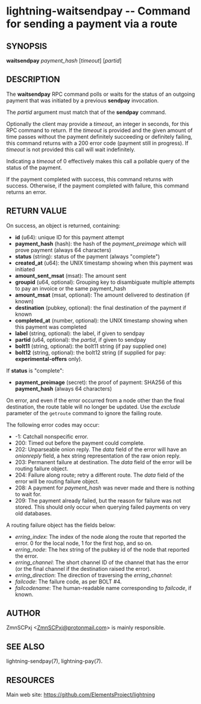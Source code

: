 lightning-waitsendpay -- Command for sending a payment via a route
==================================================================

SYNOPSIS
--------

**waitsendpay** *payment\_hash* [*timeout*] [*partid*]

DESCRIPTION
-----------

The **waitsendpay** RPC command polls or waits for the status of an
outgoing payment that was initiated by a previous **sendpay**
invocation.

The *partid* argument must match that of the **sendpay** command.

Optionally the client may provide a *timeout*, an integer in seconds,
for this RPC command to return. If the *timeout* is provided and the
given amount of time passes without the payment definitely succeeding or
definitely failing, this command returns with a 200 error code (payment
still in progress). If *timeout* is not provided this call will wait
indefinitely.

Indicating a *timeout* of 0 effectively makes this call a pollable query
of the status of the payment.

If the payment completed with success, this command returns with
success. Otherwise, if the payment completed with failure, this command
returns an error.

RETURN VALUE
------------

[comment]: # (GENERATE-FROM-SCHEMA-START)
On success, an object is returned, containing:

- **id** (u64): unique ID for this payment attempt
- **payment\_hash** (hash): the hash of the *payment\_preimage* which will prove payment (always 64 characters)
- **status** (string): status of the payment (always "complete")
- **created\_at** (u64): the UNIX timestamp showing when this payment was initiated
- **amount\_sent\_msat** (msat): The amount sent
- **groupid** (u64, optional): Grouping key to disambiguate multiple attempts to pay an invoice or the same payment\_hash
- **amount\_msat** (msat, optional): The amount delivered to destination (if known)
- **destination** (pubkey, optional): the final destination of the payment if known
- **completed\_at** (number, optional): the UNIX timestamp showing when this payment was completed
- **label** (string, optional): the label, if given to sendpay
- **partid** (u64, optional): the *partid*, if given to sendpay
- **bolt11** (string, optional): the bolt11 string (if pay supplied one)
- **bolt12** (string, optional): the bolt12 string (if supplied for pay: **experimental-offers** only).

If **status** is "complete":

  - **payment\_preimage** (secret): the proof of payment: SHA256 of this **payment\_hash** (always 64 characters)

[comment]: # (GENERATE-FROM-SCHEMA-END)

On error, and even if the error occurred from a node other than the
final destination, the route table will no longer be updated. Use the
*exclude* parameter of the `getroute` command to ignore the failing
route.

The following error codes may occur:
-   -1: Catchall nonspecific error.
-   200: Timed out before the payment could complete.
-   202: Unparseable onion reply. The *data* field of the error will
    have an *onionreply* field, a hex string representation of the raw
    onion reply.
-   203: Permanent failure at destination. The *data* field of the error
    will be routing failure object.
-   204: Failure along route; retry a different route. The *data* field
    of the error will be routing failure object.
-   208: A payment for *payment\_hash* was never made and there is
    nothing to wait for.
-   209: The payment already failed, but the reason for failure was not
    stored. This should only occur when querying failed payments on very
    old databases.

A routing failure object has the fields below:
-   *erring\_index*: The index of the node along the route that reported
    the error. 0 for the local node, 1 for the first hop, and so on.
-   *erring\_node*: The hex string of the pubkey id of the node that
    reported the error.
-   *erring\_channel*: The short channel ID of the channel that has the
    error (or the final channel if the destination raised the error).
-   *erring\_direction*: The direction of traversing the
    *erring\_channel*:
-   *failcode*: The failure code, as per BOLT \#4.
-   *failcodename*: The human-readable name corresponding to *failcode*,
    if known.

AUTHOR
------

ZmnSCPxj <<ZmnSCPxj@protonmail.com>> is mainly responsible.

SEE ALSO
--------

lightning-sendpay(7), lightning-pay(7).

RESOURCES
---------

Main web site: <https://github.com/ElementsProject/lightning>

[comment]: # ( SHA256STAMP:5c783babcd7a98ef4f1bd676f7aa36c3441d52414dcd1038183d9c4445ddcf7d)
